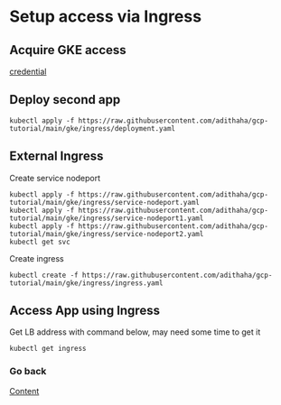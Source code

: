 
# Setup access via Ingress

## Acquire GKE access
[credential](https://github.com/adithaha/gcp-tutorial/blob/main/gke/credential.md)

## Deploy second app
```
kubectl apply -f https://raw.githubusercontent.com/adithaha/gcp-tutorial/main/gke/ingress/deployment.yaml
```
## External Ingress
Create service nodeport
```
kubectl apply -f https://raw.githubusercontent.com/adithaha/gcp-tutorial/main/gke/ingress/service-nodeport.yaml
kubectl apply -f https://raw.githubusercontent.com/adithaha/gcp-tutorial/main/gke/ingress/service-nodeport1.yaml
kubectl apply -f https://raw.githubusercontent.com/adithaha/gcp-tutorial/main/gke/ingress/service-nodeport2.yaml
kubectl get svc
```
Create ingress
```
kubectl create -f https://raw.githubusercontent.com/adithaha/gcp-tutorial/main/gke/ingress/ingress.yaml
```
## Access App using Ingress
Get LB address with command below, may need some time to get it
```
kubectl get ingress
```

### Go back
[Content](https://github.com/adithaha/gcp-tutorial/blob/main/gke/readme.md)
